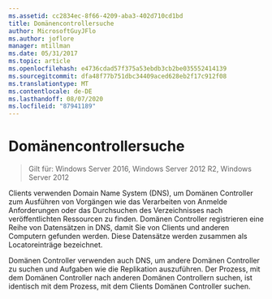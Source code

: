 ```yaml
---
ms.assetid: cc2834ec-8f66-4209-aba3-402d710cd1bd
title: Domänencontrollersuche
author: MicrosoftGuyJFlo
ms.author: joflore
manager: mtillman
ms.date: 05/31/2017
ms.topic: article
ms.openlocfilehash: e4736cdad57f375a53ebdb3cb2be035552414139
ms.sourcegitcommit: dfa48f77b751dbc34409aced628eb2f17c912f08
ms.translationtype: MT
ms.contentlocale: de-DE
ms.lasthandoff: 08/07/2020
ms.locfileid: "87941189"
---
```

# <a name="domain-controller-location"></a>Domänencontrollersuche

>Gilt für: Windows Server 2016, Windows Server 2012 R2, Windows Server 2012

Clients verwenden Domain Name System (DNS), um Domänen Controller zum Ausführen von Vorgängen wie das Verarbeiten von Anmelde Anforderungen oder das Durchsuchen des Verzeichnisses nach veröffentlichten Ressourcen zu finden. Domänen Controller registrieren eine Reihe von Datensätzen in DNS, damit Sie von Clients und anderen Computern gefunden werden. Diese Datensätze werden zusammen als Locatoreinträge bezeichnet.

Domänen Controller verwenden auch DNS, um andere Domänen Controller zu suchen und Aufgaben wie die Replikation auszuführen. Der Prozess, mit dem Domänen Controller nach anderen Domänen Controllern suchen, ist identisch mit dem Prozess, mit dem Clients Domänen Controller suchen.



